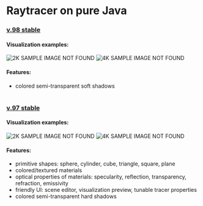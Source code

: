 # Raytracer on pure Java

### [v.98 stable](https://github.com/tfiamietsh/RayTracer/commit/75b5c83f1b3f3780192e44771cacb7a0135e1026)

#### Visualization examples:
![2K SAMPLE IMAGE NOT FOUND](https://user-images.githubusercontent.com/96171479/216891957-44f1fb2a-9d36-4e55-8ce1-25a3cf8b545c.png)
![4K SAMPLE IMAGE NOT FOUND](https://user-images.githubusercontent.com/96171479/216947114-6edaef2d-85b5-48aa-9fee-ca4b0ab7fd87.png)

#### Features:
* colored semi-transparent soft shadows

#

### [v.97 stable](https://github.com/tfiamietsh/RayTracer/commit/9abe31c060dcaf54973398f51e962717a01c82b4)

#### Visualization examples:
![2K SAMPLE IMAGE NOT FOUND](https://user-images.githubusercontent.com/96171479/216946371-f7ca8b44-9162-481b-8b63-305e6891cc7c.png)
![4K SAMPLE IMAGE NOT FOUND](https://user-images.githubusercontent.com/96171479/216946682-9c921422-0c66-4885-9492-67c83872a334.png)

#### Features:
* primitive shapes: sphere, cylinder, cube, triangle, square, plane
* colored/textured materials
* optical properties of materials: specularity, reflection, transparency, refraction, emissivity
* friendly UI: scene editor, visualization preview, tunable tracer properties
* colored semi-transparent hard shadows

